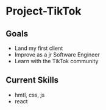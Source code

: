 # Project-TikTok

## Goals
- Land my first client
- Improve as a jr Software Engineer
- Learn with the TikTok community

## Current Skills
- hmtl, css, js
- react
